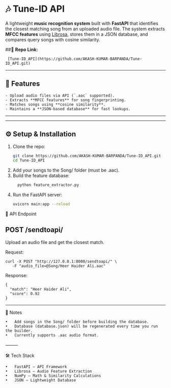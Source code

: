 # 🎶 Tune-ID API  

A lightweight **music recognition system** built with **FastAPI** that identifies the closest matching song from an uploaded audio file. The system extracts **MFCC features** using [Librosa](https://librosa.org/), stores them in a JSON database, and compares query songs with cosine similarity.  

##🔗 **Repo Link:**

     [Tune-ID_API](https://github.com/AKASH-KUMAR-BARPANDA/Tune-ID_API.git)  

---

## 🚀 Features  

    - Upload audio files via API (`.aac` supported).  
    - Extracts **MFCC features** for song fingerprinting.  
    - Matches songs using **cosine similarity**.  
    - Maintains a **JSON-based database** for fast lookups.  

---
---

## ⚙️ Setup & Installation  

1. Clone the repo:  
   ```bash
   git clone https://github.com/AKASH-KUMAR-BARPANDA/Tune-ID_API.git
   cd Tune-ID_API

2. Add your songs to the Song/ folder (must be .aac).
3. Build the feature database:
    ```bash
      python feature_extractor.py
5. Run the FastAPI server:
   ```bash
   uvicorn main:app --reload

📡 API Endpoint

  ## POST /sendtoapi/
  
Upload an audio file and get the closest match.

  Request:
    
    curl -X POST "http://127.0.0.1:8000/sendtoapi/" \
       -F "audio_file=@Song/Heer Haider Ali.aac"
  
  Response:
  
    {
      "match": "Heer Haider Ali",
      "score": 0.92
    }
---------------
📌 Notes

	•	Add songs in the Song/ folder before building the database.
	•	Database (database.json) will be regenerated every time you run the builder.
	•	Currently supports .aac audio format.

⸻

🛠️ Tech Stack

	•	FastAPI – API Framework
	•	Librosa – Audio Feature Extraction
	•	NumPy – Math & Similarity Calculations
	•	JSON – Lightweight Database


  
